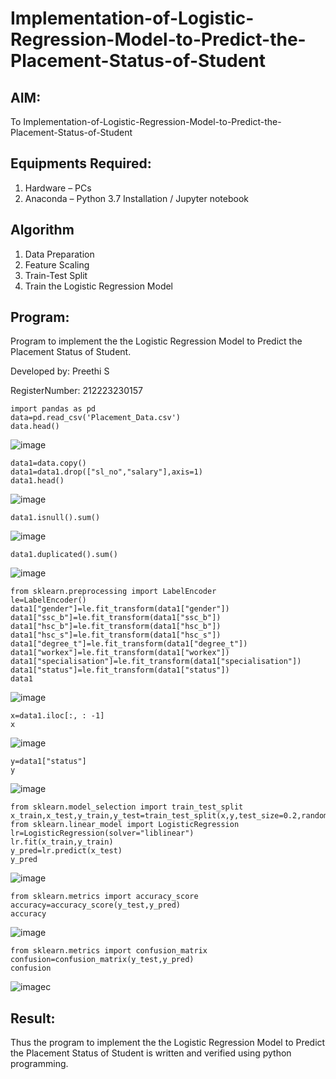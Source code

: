 # Implementation-of-Logistic-Regression-Model-to-Predict-the-Placement-Status-of-Student

## AIM:
To Implementation-of-Logistic-Regression-Model-to-Predict-the-Placement-Status-of-Student


## Equipments Required:
1. Hardware – PCs
2. Anaconda – Python 3.7 Installation / Jupyter notebook

## Algorithm
1.  Data Preparation
2. Feature Scaling
3. Train-Test Split
4. Train the Logistic Regression Model

## Program:

Program to implement the the Logistic Regression Model to Predict the Placement Status of Student.

Developed by: Preethi S

RegisterNumber:  212223230157

```
import pandas as pd
data=pd.read_csv('Placement_Data.csv')
data.head()
```

![image](https://github.com/user-attachments/assets/edb448ca-c2b6-4a2b-83df-b33f5e2af876)

```
data1=data.copy()
data1=data1.drop(["sl_no","salary"],axis=1)
data1.head()
```

![image](https://github.com/user-attachments/assets/34f8eba1-44cf-481b-b6f0-e86b7d671f92)

```
data1.isnull().sum()
```


![image](https://github.com/user-attachments/assets/f753433b-8ea8-4676-acb5-307c04b7a714)

```
data1.duplicated().sum()
```

![image](https://github.com/user-attachments/assets/6e787434-1a72-4b32-bc5c-6b0c03848dbf)

```
from sklearn.preprocessing import LabelEncoder
le=LabelEncoder()
data1["gender"]=le.fit_transform(data1["gender"])
data1["ssc_b"]=le.fit_transform(data1["ssc_b"])
data1["hsc_b"]=le.fit_transform(data1["hsc_b"])
data1["hsc_s"]=le.fit_transform(data1["hsc_s"])
data1["degree_t"]=le.fit_transform(data1["degree_t"])
data1["workex"]=le.fit_transform(data1["workex"])
data1["specialisation"]=le.fit_transform(data1["specialisation"])
data1["status"]=le.fit_transform(data1["status"])
data1
```

![image](https://github.com/user-attachments/assets/9c27dabf-e140-4aae-a03f-6dfeb4db46b3)

```
x=data1.iloc[:, : -1]
x
```
![image](https://github.com/user-attachments/assets/f5eb1a47-faa9-4faa-b9a7-e970b7d5f466)

```
y=data1["status"]
y
```
![image](https://github.com/user-attachments/assets/c1a90363-2667-44cc-8dc1-679b798571a9)

```
from sklearn.model_selection import train_test_split
x_train,x_test,y_train,y_test=train_test_split(x,y,test_size=0.2,random_state=0)
from sklearn.linear_model import LogisticRegression
lr=LogisticRegression(solver="liblinear")
lr.fit(x_train,y_train)
y_pred=lr.predict(x_test)
y_pred
```
![image](https://github.com/user-attachments/assets/b6584007-6ef9-4f44-b66f-8cfe86986a6c)
```
from sklearn.metrics import accuracy_score
accuracy=accuracy_score(y_test,y_pred)
accuracy
```
![image](https://github.com/user-attachments/assets/f99b136a-1a77-450e-9d64-e7d6dc0dacbb)
```
from sklearn.metrics import confusion_matrix
confusion=confusion_matrix(y_test,y_pred)
confusion
```
![image](https://github.com/user-attachments/assets/438d4c68-93ad-452b-8ef5-48ee17b90266)c


## Result:
Thus the program to implement the the Logistic Regression Model to Predict the Placement Status of Student is written and verified using python programming.
